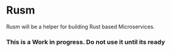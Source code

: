 # Rusm

Rusm will be a helper for building Rust based Microservices. 

### This is a Work in progress. Do not use it until its ready
